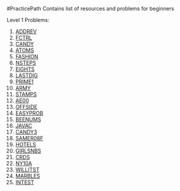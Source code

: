 #PracticePath
Contains list of resources and problems for beginners 

Level 1 Problems:

1.  [ADDREV](http://spoj.com/problems/ADDREV)
2.  [FCTRL](http://spoj.com/problems/FCTRL)
3.  [CANDY](http://spoj.com/problems/CANDY)
4.  [ATOMS](http://spoj.com/problems/ATOMS)
5.  [FASHION](http://spoj.com/problems/FASHION)
6.  [NSTEPS](http://spoj.com/problems/NSTEPS)
7.  [EIGHTS](http://spoj.com/problems/EIGHTS)
8.  [LASTDIG](http://spoj.com/problems/LASTDIG)
9.  [PRIME1](http://spoj.com/problems/PRIME1)
10. [ARMY](http://spoj.com/problems/ARMY)
11. [STAMPS](http://spoj.com/problems/STAMPS)
12. [AE00](http://spoj.com/problems/AE00)
13. [OFFSIDE](http://spoj.com/problems/OFFSIDE)
14. [EASYPROB](http://spoj.com/problems/EASYPROB)
15. [BEENUMS](http://spoj.com/problems/BEENUMS)
16. [JAVAC](http://spoj.com/problems/JAVAC)
17. [CANDY3](http://spoj.com/problems/CANDY3)
18. [SAMER08F](http://spoj.com/problems/SAMER08F)
19. [HOTELS](http://spoj.com/problems/HOTELS)
20. [GIRLSNBS](http://spoj.com/problems/GIRLSNBS)
21. [CRDS](http://spoj.com/problems/CRDS)
22. [NY10A](http://spoj.com/problems/NY10A)
23. [WILLITST](http://spoj.com/problems/WILLITST)
24. [MARBLES](http://spoj.com/problems/MARBLES)
25. [INTEST](http://spoj.com/problems/INTEST)
